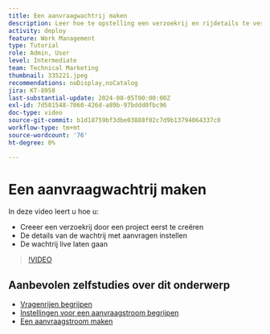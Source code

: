 ```yaml
---
title: Een aanvraagwachtrij maken
description: Leer hoe te opstelling een verzoekrij en rijdetails te vestigen. Voer de volgende stappen uit om uw organisatie te helpen bij het beheren van de arbeidsinname.
activity: deploy
feature: Work Management
type: Tutorial
role: Admin, User
level: Intermediate
team: Technical Marketing
thumbnail: 335221.jpeg
recommendations: noDisplay,noCatalog
jira: KT-8958
last-substantial-update: 2024-08-05T00:00:00Z
exl-id: 7d581548-7060-426d-a89b-97bddd0fbc96
doc-type: video
source-git-commit: b1d18759bf3dbe03888f02c7d9b13794064337c0
workflow-type: tm+mt
source-wordcount: '76'
ht-degree: 0%

---
```


# Een aanvraagwachtrij maken

In deze video leert u hoe u:

* Creeer een verzoekrij door een project eerst te creëren
* De details van de wachtrij met aanvragen instellen
* De wachtrij live laten gaan

>[!VIDEO](https://video.tv.adobe.com/v/335221/?quality=12&learn=on)

## Aanbevolen zelfstudies over dit onderwerp

* [Vragenrijen begrijpen](/help/manage-work/request-queues/understand-request-queues.md)
* [Instellingen voor een aanvraagstroom begrijpen](/help/manage-work/request-queues/understand-settings-for-a-flow-request.md)
* [Een aanvraagstroom maken](/help/manage-work/request-queues/create-a-request-flow.md)

